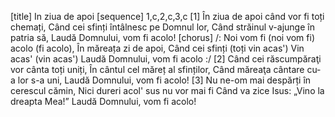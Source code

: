 [title] In ziua de apoi
[sequence] 1,c,2,c,3,c
[1]
În ziua de apoi când vor fi toți chemați,
Când cei sfinți întâlnesc pe Domnul lor,
Când străinul v-ajunge în patria să,
Laudă Domnului, vom fi acolo!
[chorus]
/: Noi vom fi (noi vom fi) acolo (fi acolo),
În măreața zi de apoi,
Când cei sfinți (toți vin acas')
Vin acas' (vin acas')
Laudă Domnului, vom fi acolo :/
[2]
Când cei răscumpăraţi vor cânta toți uniți,
În cântul cel măreț al sfinților,
Când măreaţa cântare cu-a lor s-a uni,
Laudă Domnului, vom fi acolo!
[3]
Nu ne-om mai despărți în cerescul cămin,
Nici dureri acol' sus nu vor mai fi
Când va zice Isus: „Vino la dreapta Mea!”
Laudă Domnului, vom fi acolo!

